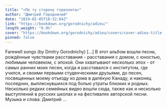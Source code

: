 ```yaml
---
title: "«По ту сторону горизонта»"
author: "Дмитрий Городничий"
date: "2019-02-05T18:32:04Z"
link: "https://bookdown.org/gorodnichy/adieu/"
length_weight: "9.9%"
cover: "https://bookdown.org/gorodnichy/adieu/covers/cover-adieu-title.jpg"
pinned: false
---
```


Farewell songs (by Dmitry Gorodnichy) [...] В этот альбом вошли песни, рождённые чувствами расставания - расставания с домом, с юностью, любимым человеком, с эпохой. Они охватывают несколько эпох - от самых ранних моих песен, когда я расставался с институтом, где учился, и своими первыми студенческими друзьями, до песен, посвященных моему отъезду из дома в далёкую Канаду, и наконец последних, выплеснувшихся под болью утраты близких и родных. Несколько редких семейных видео вошли сюда, также как и несколько выступлений в русских школах и на фестивалях авторской песни. Музыка и слова: Дмитрий ...
